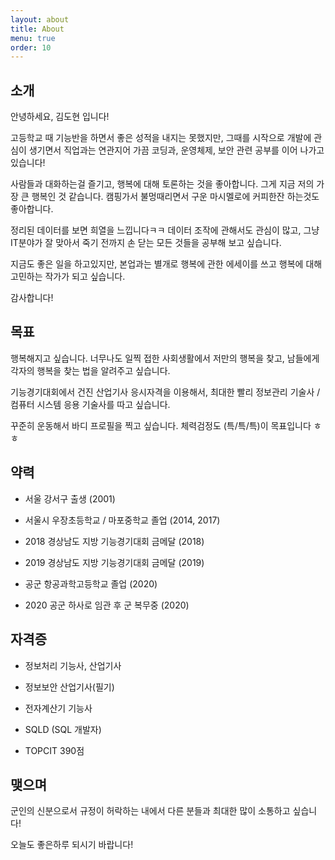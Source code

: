 ```yaml
---
layout: about
title: About
menu: true
order: 10
---
```


## 소개

안녕하세요, 김도현 입니다!

고등학교 때 기능반을 하면서 좋은 성적을 내지는 못했지만, 그때를 시작으로 개발에 관심이 생기면서 직업과는 연관지어 가끔 코딩과, 운영체제, 보안 관련 공부를 이어 나가고 있습니다!

사람들과 대화하는걸 즐기고, 행복에 대해 토론하는 것을 좋아합니다. 그게 지금 저의 가장 큰 행복인 것 같습니다. 캠핑가서 불멍때리면서 구운 마시멜로에 커피한잔 하는것도 좋아합니다.

정리된 데이터를 보면 희열을 느낍니다ㅋㅋ 데이터 조작에 관해서도 관심이 많고, 그냥 IT분야가 잘 맞아서 죽기 전까지 손 닫는 모든 것들을 공부해 보고 싶습니다.

지금도 좋은 일을 하고있지만, 본업과는 별개로 행복에 관한 에세이를 쓰고 행복에 대해 고민하는 작가가 되고 싶습니다.

감사합니다!

## 목표

행복해지고 싶습니다. 너무나도 일찍 접한 사회생활에서 저만의 행복을 찾고, 남들에게 각자의 행복을 찾는 법을 알려주고 싶습니다.

기능경기대회에서 건진 산업기사 응시자격을 이용해서, 최대한 빨리 정보관리 기술사 / 컴퓨터 시스템 응용 기술사를 따고 싶습니다.

꾸준히 운동해서 바디 프로필을 찍고 싶습니다. 체력검정도 (특/특/특)이 목표입니다 ㅎㅎ


## 약력

- 서울 강서구 출생 (2001)

- 서울시 우장초등학교 / 마포중학교 졸업 (2014, 2017)

- 2018 경상남도 지방 기능경기대회 금메달 (2018)

- 2019 경상남도 지방 기능경기대회 금메달 (2019)

- 공군 항공과학고등학교 졸업 (2020)

- 2020 공군 하사로 임관 후 군 복무중 (2020)

## 자격증

- 정보처리 기능사, 산업기사

- 정보보안 산업기사(필기)

- 전자계산기 기능사

- SQLD (SQL 개발자)

- TOPCIT 390점

## 맺으며

군인의 신분으로서 규정이 허락하는 내에서 다른 분들과 최대한 많이 소통하고 싶습니다!

오늘도 좋은하루 되시기 바랍니다!